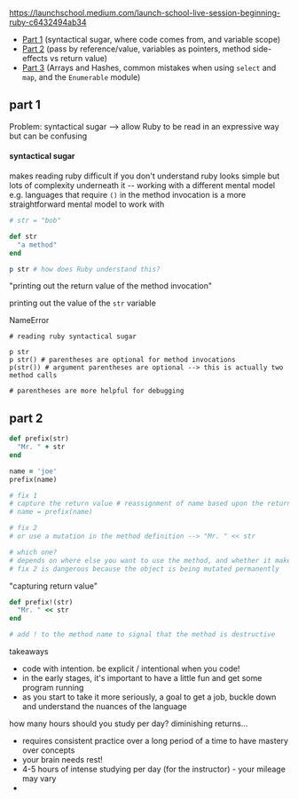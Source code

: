 https://launchschool.medium.com/launch-school-live-session-beginning-ruby-c6432494ab34

- [Part 1](https://medium.com/launch-school/launch-school-live-session-beginning-ruby-c6432494ab34) (syntactical sugar, where code comes from, and variable scope)
- [Part 2](https://medium.com/launch-school/live-session-beginning-ruby-part-2-f87d821ce926) (pass by reference/value, variables as pointers, method side-effects vs return value)
- [Part 3](https://medium.com/launch-school/live-session-beginning-ruby-part-3-61180782f721) (Arrays and Hashes, common mistakes when using `select` and `map`, and the `Enumerable` module)

## part 1

Problem:
syntactical sugar --> allow Ruby to be read in an expressive way but can be confusing 

#### syntactical sugar

makes reading ruby difficult if you don't understand ruby 
looks simple but lots of complexity underneath it -- working with a different mental model
e.g. languages that require `()` in the method invocation is a more straightforward mental model to work with

```ruby
# str = "bob"

def str
  "a method"
end

p str # how does Ruby understand this?
```

"printing out the return value of the method invocation"

printing out the value of the `str` variable

NameError

```
# reading ruby syntactical sugar 

p str
p str() # parentheses are optional for method invocations
p(str()) # argument parentheses are optional --> this is actually two method calls

# parentheses are more helpful for debugging
```

## part 2

```ruby
def prefix(str)
  "Mr. " + str
end

name = 'joe'
prefix(name)

# fix 1
# capture the return value # reassignment of name based upon the return value of the prefix method
# name = prefix(name)

# fix 2
# or use a mutation in the method definition --> "Mr. " << str

# which one?
# depends on where else you want to use the method, and whether it makes sense for the method to have side effects
# fix 2 is dangerous because the object is being mutated permanently
```

"capturing return value"

```ruby
def prefix!(str)
  "Mr. " << str
end

# add ! to the method name to signal that the method is destructive
```


takeaways 

- code with intention. be explicit / intentional when you code!
- in the early stages, it's important to have a little fun and get some program running
- as you start to take it more seriously, a goal to get a job, buckle down and understand the nuances of the language

how many hours should you study per day? diminishing returns...

- requires consistent practice over a long period of a time to have mastery over concepts
- your brain needs rest!
- 4-5 hours of intense studying per day (for the instructor) - your mileage may vary
- 